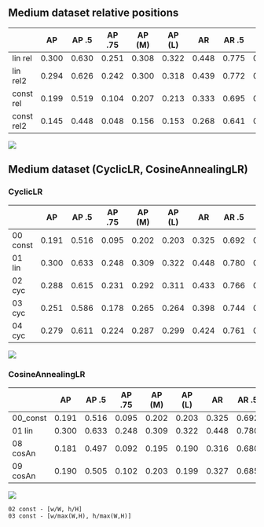 
## Medium dataset relative positions
|             | AP    | AP .5 | AP .75 | AP (M) | AP (L) | AR    | AR .5 | AR .75 | AR (M) | AR (L) |
|-------------|-------|-------|--------|--------|--------|-------|-------|--------|--------|--------|
| lin rel     | 0.300 | 0.630 | 0.251  | 0.308  | 0.322  | 0.448 | 0.775 | 0.450  | 0.422  | 0.485  |
| lin rel2    | 0.294 | 0.626 | 0.242  | 0.300  | 0.318  | 0.439 | 0.772 | 0.437  | 0.412  | 0.477  |
| const rel   | 0.199 | 0.519 | 0.104  | 0.207  | 0.213  | 0.333 | 0.695 | 0.280  | 0.311  | 0.364  |
| const rel2 | 0.145 | 0.448 | 0.048  | 0.156  | 0.153  | 0.268 | 0.641 | 0.183  | 0.249  | 0.294  |

![](rel_00-01-02-03.png)




## Medium dataset (CyclicLR, CosineAnnealingLR)

### CyclicLR

|          | AP    | AP .5 | AP .75 | AP (M) | AP (L) | AR    | AR .5 | AR .75 | AR (M) | AR (L) |
|----------|-------|-------|--------|--------|--------|-------|-------|--------|--------|--------|
| 00 const | 0.191 | 0.516 | 0.095  | 0.202  | 0.203  | 0.325 | 0.692 | 0.267  | 0.303  | 0.354  |
| 01 lin   | 0.300 | 0.633 | 0.248  | 0.309  | 0.322  | 0.448 | 0.780 | 0.449  | 0.421  | 0.486  |
| 02 cyc   | 0.288 | 0.615 | 0.231  | 0.292  | 0.311  | 0.433 | 0.766 | 0.428  | 0.407  | 0.470  |
| 03 cyc   | 0.251 | 0.586 | 0.178  | 0.265  | 0.264  | 0.398 | 0.744 | 0.377  | 0.378  | 0.426  |
| 04 cyc   | 0.279 | 0.611 | 0.224  | 0.287  | 0.299  | 0.424 | 0.761 | 0.422  | 0.401  | 0.457  |

![](cyc_00-01-02-03-04.png)



### CosineAnnealingLR


|          | AP    | AP .5 | AP .75 | AP (M) | AP (L) | AR    | AR .5 | AR .75 | AR (M) | AR (L) |
|----------|-------|-------|--------|--------|--------|-------|-------|--------|--------|--------|
| 00_const | 0.191 | 0.516 | 0.095  | 0.202  | 0.203  | 0.325 | 0.692 | 0.267  | 0.303  | 0.354  |
| 01 lin   | 0.300 | 0.633 | 0.248  | 0.309  | 0.322  | 0.448 | 0.780 | 0.449  | 0.421  | 0.486  |
| 08 cosAn | 0.181 | 0.497 | 0.092  | 0.195  | 0.190  | 0.316 | 0.680 | 0.258  | 0.298  | 0.341  |
| 09 cosAn | 0.190 | 0.505 | 0.102  | 0.203  | 0.199  | 0.327 | 0.685 | 0.274  | 0.308  | 0.352  |

![](cos_00-01-08-09.png)











	02 const - [w/W, h/H]
	03 const - [w/max(W,H), h/max(W,H)]





